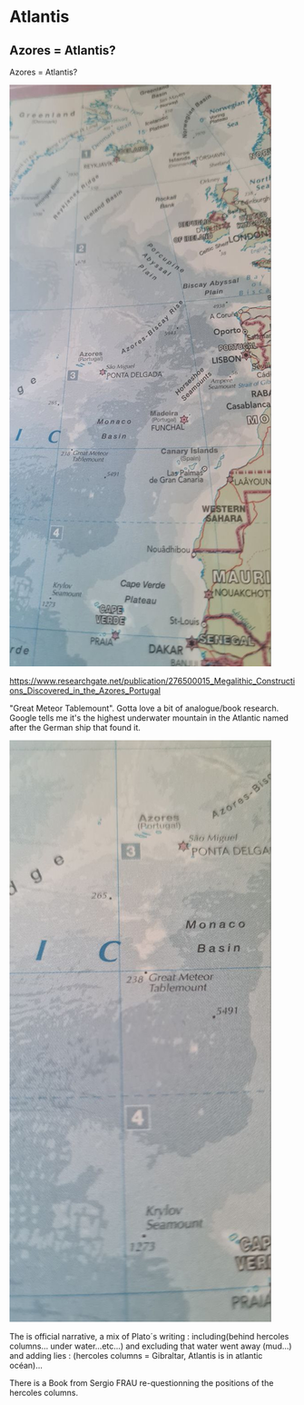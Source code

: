 # Atlantis

## Azores = Atlantis?

Azores = Atlantis?

![](img/photo_6049@29-11-2024_15-16-12.jpg)

https://www.researchgate.net/publication/276500015_Megalithic_Constructions_Discovered_in_the_Azores_Portugal

"Great Meteor Tablemount". Gotta love a bit of analogue/book research. Google tells me it's the highest underwater mountain in the Atlantic named after the German ship that found it.

![](img/photo_6050@29-11-2024_15-49-29.jpg)

The is official narrative, a mix of Plato´s writing : including(behind hercoles columns… under water…etc…) and excluding that water went away (mud…) and adding lies : (hercoles columns = Gibraltar, Atlantis is in atlantic océan)…

There is a Book from Sergio FRAU re-questionning the positions of the hercoles columns.